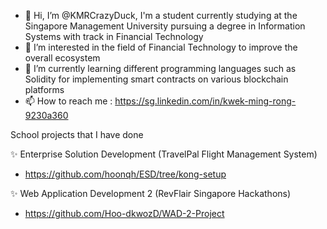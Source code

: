 - 👋 Hi, I’m @KMRCrazyDuck, I'm a student currently studying at the Singapore Management University pursuing a degree in Information Systems with track in Financial Technology
- 👀 I’m interested in the field of Financial Technology to improve the overall ecosystem
- 🌱 I’m currently learning different programming languages such as Solidity for implementing smart contracts on various blockchain platforms
- 📫 How to reach me : https://sg.linkedin.com/in/kwek-ming-rong-9230a360

School projects that I have done

✨ Enterprise Solution Development (TravelPal Flight Management System)
- https://github.com/hoonqh/ESD/tree/kong-setup

✨ Web Application Development 2 (RevFlair Singapore Hackathons)
- https://github.com/Hoo-dkwozD/WAD-2-Project


<!---
KMRCrazyDuck/KMRCrazyDuck is a ✨ special ✨ repository because its `README.md` (this file) appears on your GitHub profile.
You can click the Preview link to take a look at your changes.
--->
